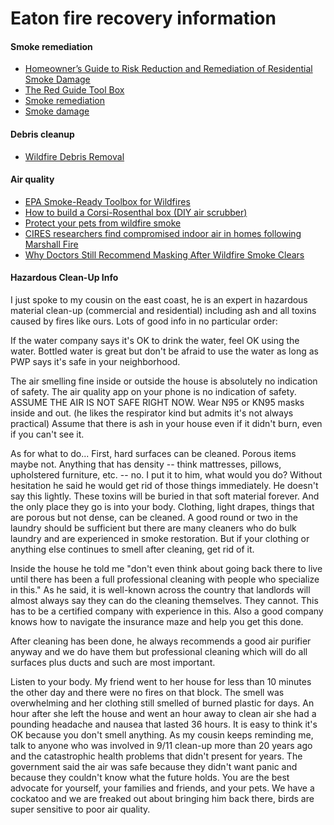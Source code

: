 # Eaton fire recovery information

#### Smoke remediation
* [Homeowner’s Guide to Risk Reduction and Remediation of Residential Smoke Damage](https://www.fema.gov/sites/default/files/documents/fema_marshall-fire-mat-homeowners-guide-risk-reduction-remediation-residential-smoke-damage.pdf)
* [The Red Guide Tool Box](https://theredguidetorecovery.com/free-preparedness-recovery-tools/)
* [Smoke remediation](https://chicora.org/fire.html)
* [Smoke damage](https://docs.google.com/document/d/12_60Os6xw_ASyuufLoqKF1UOVutoZ3kv6HBzdDHUTYY/edit?tab=t.0)

#### Debris cleanup
* [Wildfire Debris Removal](https://www.recoveryaltadena.com/debrisremoval)

#### Air quality
* [EPA Smoke-Ready Toolbox for Wildfires](https://www.epa.gov/air-research/smoke-ready-toolbox-wildfires)
* [How to build a Corsi-Rosenthal box (DIY air scrubber)](https://corsirosenthalfoundation.org/resources/how-to-build-a-corsi-rosenthal-box-usa/)
* [Protect your pets from wildfire smoke](https://www.airnow.gov/publications/wildfire-guide-factsheets/wildfire-smoke-protect-your-pets/)
* [CIRES researchers find compromised indoor air in homes following Marshall Fire](https://cires.colorado.edu/news/cires-researchers-find-compromised-indoor-air-home-following-marshall-fire?fbclid=IwZXh0bgNhZW0CMTEAAR2ezoKFYlwtfEir1FoLo0flA22aIvHvK1OT_AD5gfv8gBcBk-3N19v5T_U_aem_dtcONLzoUUVbib1tz8vWIQ)
* [Why Doctors Still Recommend Masking After Wildfire Smoke Clears](https://www.nytimes.com/wirecutter/reviews/masking-after-wildfires/)
#### Hazardous Clean-Up Info
I just spoke to my cousin on the east coast, he is an expert in hazardous material clean-up (commercial and residential) including ash and all toxins caused by fires like ours. Lots of good info in no particular order:  

If the water company says it's OK to drink the water, feel OK using the water. Bottled water is great but don't be afraid to use the water as long as PWP says it's safe in your neighborhood. 

The air smelling fine inside or outside the house is absolutely no indication of safety. The air quality app on your phone is no indication of safety. ASSUME THE AIR IS NOT SAFE RIGHT NOW. Wear N95 or KN95 masks inside and out. (he likes the respirator kind but admits it's not always practical) Assume that there is ash in your house even if it didn't burn, even if you can't see it. 

As for what to do... First, hard surfaces can be cleaned. Porous items maybe not. Anything that has density -- think mattresses, pillows, upholstered furniture, etc. -- no. I put it to him, what would you do? Without hesitation he said he would get rid of those things immediately. He doesn't say this lightly.  These toxins will be buried in that soft material forever. And the only place they go is into your body. Clothing, light drapes, things that are porous but not dense, can be cleaned. A good round or two in the laundry should be sufficient but there are many cleaners who do bulk laundry and are experienced in smoke restoration. But if your clothing or anything else continues to smell after cleaning, get rid of it. 

Inside the house he told me "don't even think about going back there to live until there has been a full professional cleaning with people who specialize in this." As he said, it is well-known across the country that landlords will almost always say they can do the cleaning themselves. They cannot. This has to be a certified company with experience in this. Also a good company knows how to navigate the insurance maze and help you get this done. 

After cleaning has been done, he always recommends a good air purifier anyway and we do have them but professional cleaning which will do all surfaces plus ducts and such are most important. 

Listen to your body. My friend went to her house for less than 10 minutes the other day and there were no fires on that block. The smell was overwhelming and her clothing still smelled of burned plastic for days. An hour after she left the house and went an hour away to clean air she had a pounding headache and nausea that lasted 36 hours. It is easy to think it's OK because you don't smell anything. As my cousin keeps reminding me, talk to anyone who was involved in 9/11 clean-up more than 20 years ago and the catastrophic health problems that didn't present for years. The government said the air was safe because they didn't want panic and because they couldn't know what the future holds. You are the best advocate for yourself, your families and friends, and your pets. We have a cockatoo and we are freaked out about bringing him back there, birds are super sensitive to poor air quality.

